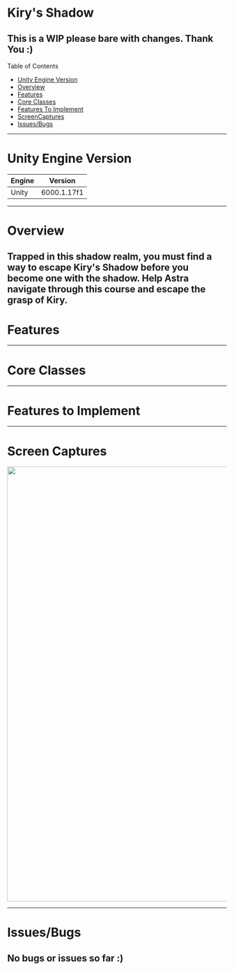 # Kiry's Shadow

This is a WIP please bare with changes. Thank You :)
---
Table of Contents
- [Unity Engine Version](#unity-engine-version)
- [Overview](#overview)
- [Features](#features)
- [Core Classes](#core-classes)
- [Features To Implement](#features-to-implement)
- [ScreenCaptures](#screen-captures)
- [Issues/Bugs](#issuesbugs)
---
# Unity Engine Version
|Engine|Version|
|------|-------|
|Unity| 6000.1.17f1|
---

# Overview
Trapped in this shadow realm, you must find a way to escape Kiry's Shadow before you become one with the shadow.
Help Astra navigate through this course and escape the grasp of Kiry.
---

# Features

---

# Core Classes

---

# Features to Implement

---

# Screen Captures
<img src="./Kirys-Shadow/GameShots/PlugNSocketShot.png" width=1000>


---

# Issues/Bugs
No bugs or issues so far :)
---
